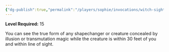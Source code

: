 ```yaml
---
{"dg-publish":true,"permalink":"/players/sophie/invocations/witch-sight/","noteIcon":""}
---
```


**Level Required:** 15  


You can see the true form of any shapechanger or creature concealed by illusion or transmutation magic while the creature is within 30 feet of you and within line of sight.